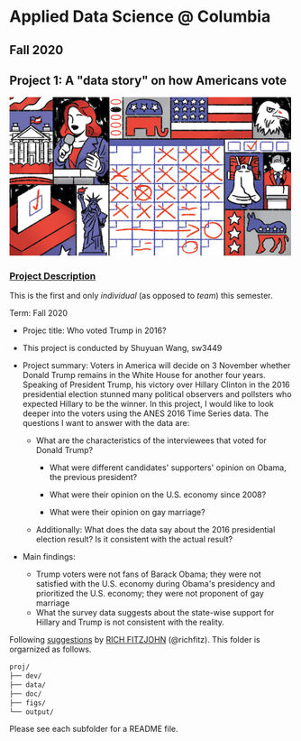 # Applied Data Science @ Columbia
## Fall 2020
## Project 1: A "data story" on how Americans vote

<img src="figs/title1.jpeg" width="500">

### [Project Description](doc/)
This is the first and only *individual* (as opposed to *team*) this semester. 

Term: Fall 2020

+ Projec title: Who voted Trump in 2016?
+ This project is conducted by Shuyuan Wang, sw3449

+ Project summary: Voters in America will decide on 3 November whether Donald Trump remains in the White House for another four years. Speaking of President Trump, his victory over Hillary Clinton in the 2016 presidential election stunned many political observers and pollsters who expected Hillary to be the winner. In this project, I would like to look deeper into the voters using the ANES 2016 Time Series data. The questions I want to answer with the data are:

    * What are the characteristics of the interviewees that voted for Donald Trump?
    
        * What were different candidates' supporters' opinion on Obama, the previous president? 

        * What were their opinion on the U.S. economy since 2008?

        * What were their opinion on gay marriage? 

    * Additionally: What does the data say about the 2016 presidential election result? Is it consistent with the actual result?


+ Main findings:

    * Trump voters were not fans of Barack Obama; they were not satisfied with the U.S. economy during Obama's presidency and prioritized the U.S. economy; they were not proponent of gay marriage
    * What the survey data suggests about the state-wise support for Hillary and Trump is not consistent with the reality.

Following [suggestions](http://nicercode.github.io/blog/2013-04-05-projects/) by [RICH FITZJOHN](http://nicercode.github.io/about/#Team) (@richfitz). This folder is orgarnized as follows.

```
proj/
├── dev/
├── data/
├── doc/
├── figs/
└── output/
```

Please see each subfolder for a README file.
